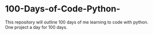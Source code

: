 # 100-Days-of-Code-Python-
This repository will outline 100 days of me learning to code with python. One project a day for 100 days.
